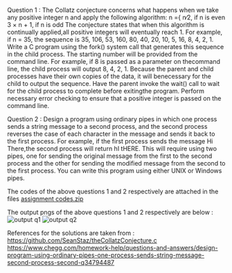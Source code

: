 Question 1 :
The Collatz conjecture concerns what happens when we take any positive integer n and apply the following algorithm:
n ={ n∕2, if n is even
     3 × n + 1, if n is odd
The conjecture states that when this algorithm is continually applied,all positive integers will eventually reach 1.
For example, if n = 35, the sequence is 35, 106, 53, 160, 80, 40, 20, 10, 5, 16, 8, 4, 2, 1.
Write a C program using the fork() system call that generates this sequence in the child process. The starting number will be provided from the command line.
For example, if 8 is passed as a parameter on thecommand line, the child process will output 8, 4, 2, 1.
Because the parent and child processes have their own copies of the data, it will benecessary for the child to output the sequence. Have the parent invoke the wait() call to 
wait for the child process to complete before exitingthe program. Perform necessary error checking to ensure that a positive integer is passed on the command line.

Question 2 :
Design a program using ordinary pipes in which one process sends a string message to a second process, and the second process reverses
the case of each character in the message and sends it back to the first process.
For example, if the first process sends the message Hi There,the second process will return hI tHERE.
This will require using two pipes, one for sending the original message from the first to the second process and the other for sending the modified message from the second
to the first process. You can write this program using either UNIX or Windows pipes.

The codes of the above questions 1 and 2 respectively are attached in the files
[assignment codes.zip](https://github.com/ChappaAbhiram/cs-assignment/files/7611333/assignment.codes.zip)

The output pngs of the above questions 1 and 2 respectively are below :
![output q1](https://user-images.githubusercontent.com/94036639/143671337-7ae38b3e-c0f0-4011-b536-408a370290d2.png)
![output q2](https://user-images.githubusercontent.com/94036639/143671338-f9d48f82-be82-4468-bcc0-3c3fceaaa407.png)

References for the solutions are taken from :
https://github.com/SeanStaz/theCollatzConjecture.c
https://www.chegg.com/homework-help/questions-and-answers/design-program-using-ordinary-pipes-one-process-sends-string-message-second-process-second-q34794487


